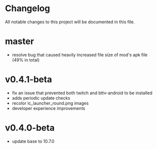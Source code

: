 # Changelog

All notable changes to this project will be documented in this file.

# master
- resolve bug that caused heavily increased file size of mod's apk file (49% in total)

# v0.4.1-beta
- fix an issue that prevented both twitch and bttv-android to be installed
- adds periodic update checks
- recolor ic_launcher_round.png images
- developer experience improvements

# v0.4.0-beta
- update base to 10.7.0
